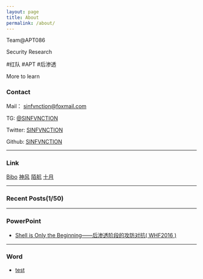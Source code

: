 ```yaml
---
layout: page
title: About
permalink: /about/
---
```


Team@APT086

Security Research

#红队 #APT #后渗透

More to learn

### Contact

Mail：	sinfvnction@foxmail.com

TG:         [@SINFVNCTION](https://t.me/SINFVNCTION)

Twitter:  [SINFVNCTION](https://twitter.com/sinfvnction)

Github:   [SINFVNCTION](https://github.com/3gstudent)

---

### Link

[Bibo](https://6o9.im/)    [神风](https://)   [陌航](https://wileysec.com)  [十月](http://octoberfirst.github.io/)

---

### Recent Posts(1/50)



---

### PowerPoint

- [Shell is Only the Beginning——后渗透阶段的攻防对抗( WHF2016 )](https://github.com/3gstudent/pdf/blob/master/Shell-is-Only-the-Beginning%E2%80%94%E2%80%94%E5%90%8E%E6%B8%97%E9%80%8F%E9%98%B6%E6%AE%B5%E7%9A%84%E6%94%BB%E9%98%B2%E5%AF%B9%E6%8A%97.pdf)

---

### Word

- [test](https://github.com/3gstudent/pdf/blob/master/Shell-is-Only-the-Beginning%E2%80%94%E2%80%94%E5%90%8E%E6%B8%97%E9%80%8F%E9%98%B6%E6%AE%B5%E7%9A%84%E6%94%BB%E9%98%B2%E5%AF%B9%E6%8A%97.pdf)

